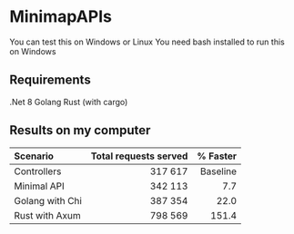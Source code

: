 # MinimapAPIs

You can test this on Windows or Linux
You need bash installed to run this on Windows

## Requirements

.Net 8
Golang
Rust (with cargo)

## Results on my computer

| Scenario        | Total requests served | % Faster |
| :-------------- | --------------------: | -------: |
| Controllers     |               317 617 | Baseline |
| Minimal API     |               342 113 |      7.7 |
| Golang with Chi |               387 354 |     22.0 |
| Rust with Axum  |               798 569 |    151.4 |
